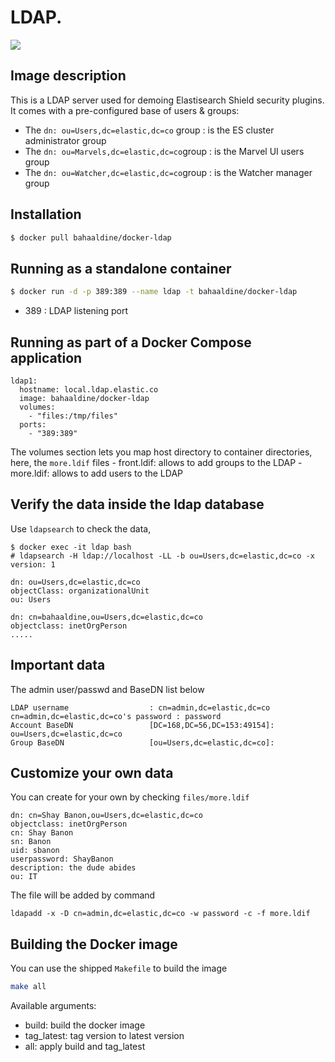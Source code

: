 LDAP.
================================

[![](https://badge.imagelayers.io/bahaaldine/docker-ldap:latest.svg)](https://imagelayers.io/?images=bahaaldine/docker-ldap:latest 'Get your own badge on imagelayers.io')

## Image description ##

This is a LDAP server used for demoing Elastisearch Shield security plugins.
It comes with a pre-configured base of users & groups: 
 
- The `dn: ou=Users,dc=elastic,dc=co` group : is the ES cluster administrator group
- The `dn: ou=Marvels,dc=elastic,dc=co`group : is the Marvel UI users group
- The `dn: ou=Watcher,dc=elastic,dc=co`group : is the Watcher manager group

## Installation ##

```bash
$ docker pull bahaaldine/docker-ldap
```

## Running as a standalone container ##

```bash
$ docker run -d -p 389:389 --name ldap -t bahaaldine/docker-ldap
```
- 389 : LDAP listening port

## Running as part of a Docker Compose application ##

```lang
ldap1:
  hostname: local.ldap.elastic.co
  image: bahaaldine/docker-ldap
  volumes:
    - "files:/tmp/files"
  ports:
    - "389:389"
```

The volumes section lets you map host directory to container directories, here, the `more.ldif` files
    - front.ldif: allows to add groups to the LDAP
    - more.ldif: allows to add users to the LDAP


## Verify the data inside the ldap database ##

Use `ldapsearch` to check the data, 

    $ docker exec -it ldap bash
	# ldapsearch -H ldap://localhost -LL -b ou=Users,dc=elastic,dc=co -x
	version: 1

	dn: ou=Users,dc=elastic,dc=co
	objectClass: organizationalUnit
	ou: Users

	dn: cn=bahaaldine,ou=Users,dc=elastic,dc=co
    objectclass: inetOrgPerson
    .....

## Important data ##

The admin user/passwd and BaseDN list below

    LDAP username                  : cn=admin,dc=elastic,dc=co
    cn=admin,dc=elastic,dc=co's password : password
    Account BaseDN                 [DC=168,DC=56,DC=153:49154]: ou=Users,dc=elastic,dc=co
    Group BaseDN                   [ou=Users,dc=elastic,dc=co]:


## Customize your own data ##

You can create for your own by checking `files/more.ldif`

    dn: cn=Shay Banon,ou=Users,dc=elastic,dc=co
    objectclass: inetOrgPerson
    cn: Shay Banon
    sn: Banon
    uid: sbanon
    userpassword: ShayBanon
    description: the dude abides
    ou: IT

The file will be added by command

    ldapadd -x -D cn=admin,dc=elastic,dc=co -w password -c -f more.ldif

## Building the Docker image

You can use the shipped `Makefile` to build the image 

```bash
make all
````
Available arguments:
- build: build the docker image
- tag_latest: tag version to latest version
- all: apply build and tag_latest
